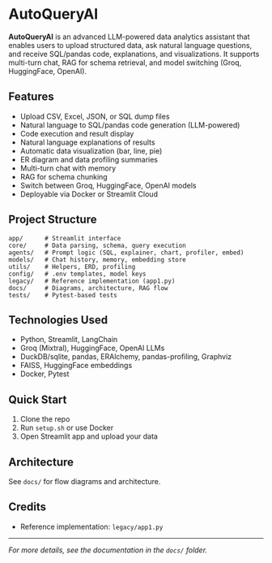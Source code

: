 # AutoQueryAI

**AutoQueryAI** is an advanced LLM-powered data analytics assistant that enables users to upload structured data, ask natural language questions, and receive SQL/pandas code, explanations, and visualizations. It supports multi-turn chat, RAG for schema retrieval, and model switching (Groq, HuggingFace, OpenAI).

## Features
- Upload CSV, Excel, JSON, or SQL dump files
- Natural language to SQL/pandas code generation (LLM-powered)
- Code execution and result display
- Natural language explanations of results
- Automatic data visualization (bar, line, pie)
- ER diagram and data profiling summaries
- Multi-turn chat with memory
- RAG for schema chunking
- Switch between Groq, HuggingFace, OpenAI models
- Deployable via Docker or Streamlit Cloud

## Project Structure
```
app/      # Streamlit interface
core/     # Data parsing, schema, query execution
agents/   # Prompt logic (SQL, explainer, chart, profiler, embed)
models/   # Chat history, memory, embedding store
utils/    # Helpers, ERD, profiling
config/   # .env templates, model keys
legacy/   # Reference implementation (app1.py)
docs/     # Diagrams, architecture, RAG flow
tests/    # Pytest-based tests
```

## Technologies Used
- Python, Streamlit, LangChain
- Groq (Mixtral), HuggingFace, OpenAI LLMs
- DuckDB/sqlite, pandas, ERAlchemy, pandas-profiling, Graphviz
- FAISS, HuggingFace embeddings
- Docker, Pytest

## Quick Start
1. Clone the repo
2. Run `setup.sh` or use Docker
3. Open Streamlit app and upload your data

## Architecture
See `docs/` for flow diagrams and architecture.

## Credits
- Reference implementation: `legacy/app1.py`

---

*For more details, see the documentation in the `docs/` folder.*
